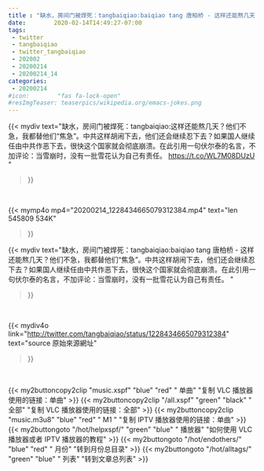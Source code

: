 ```yaml
---
title : "缺水，房间门被焊死：tangbaiqiao:baiqiao tang 唐柏桥 - 这样还能熬几天？他们不急，我都替他们“焦急”。中共这样胡闹下去，他们还会继续忍下去？如果国人继续任由中共作恶下去，很快这个国家就会彻底崩溃。在此引用一句伏尔泰的名言，不加评论：当雪崩时，没有一批雪花认为自己有责任。 "
date:        2020-02-14T14:49:27-07:00
tags:
 - twitter
 - tangbaiqiao
 - twitter_tangbaiqiao
 - 202002
 - 20200214
 - 20200214_14
categories:
 - 20200214
#icon:        "fas fa-lock-open"
#resImgTeaser: teaserpics/wikipedia.org/emacs-jokes.png
---
```


{{< mydiv text="缺水，房间门被焊死：tangbaiqiao:这样还能熬几天？他们不急，我都替他们“焦急”。中共这样胡闹下去，他们还会继续忍下去？如果国人继续任由中共作恶下去，很快这个国家就会彻底崩溃。在此引用一句伏尔泰的名言，不加评论：当雪崩时，没有一批雪花认为自己有责任。 https://t.co/WL7M08DUzU "
>}}
<br>


{{< mymp4o mp4="20200214_1228434665079312384.mp4"
text="len 545809    534K"
>}}


{{< mydiv text="缺水，房间门被焊死：tangbaiqiao:baiqiao tang 唐柏桥 - 这样还能熬几天？他们不急，我都替他们“焦急”。中共这样胡闹下去，他们还会继续忍下去？如果国人继续任由中共作恶下去，很快这个国家就会彻底崩溃。在此引用一句伏尔泰的名言，不加评论：当雪崩时，没有一批雪花认为自己有责任。 "
>}}
<br>

{{< mydiv4o link="http://twitter.com/tangbaiqiao/status/1228434665079312384"
text="source 原始來源網址"
>}}


<br>



{{< my2buttoncopy2clip "music.xspf"        "blue"   "red"    " 单曲"  "复制 VLC 播放器使用的链接：单曲" >}} {{< my2buttoncopy2clip "/all.xspf"         "green"  "black"  " 全部"  "复制 VLC 播放器使用的链接：全部" >}} {{< my2buttoncopy2clip "music.m3u8"        "blue"   "red"    " M1 "    "复制 IPTV 播放器使用的链接：单曲" >}} {{< my2buttongoto      "/hot/helpxspf/"    "green"  "blue"   " 播放器" "如何使用 VLC 播放器或者 IPTV 播放器的教程" >}} {{< my2buttongoto      "/hot/endothers/"   "blue"   "red"    " 月份"   "转到月份总目录" >}} {{< my2buttongoto      "/hot/alltags/"     "green"  "blue"   " 列表"   "转到文章总列表" >}} 
